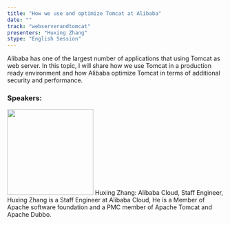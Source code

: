 ```yaml
---
title: "How we use and optimize Tomcat at Alibaba"
date: "" 
track: "webserverandtomcat"
presenters: "Huxing Zhang"
stype: "English Session"
---
```

Alibaba has one of the largest number of applications that using Tomcat as web server. In this topic, I will share how we use Tomcat in a production ready environment and how Alibaba optimize Tomcat in terms of additional security and performance.
 ### Speakers: 
 <img src="images/speaker/1232.png" width="200" />
 Huxing Zhang: Alibaba Cloud, Staff Engineer, Huxing Zhang is a Staff Engineer at Alibaba Cloud, He is a Member of Apache software foundation and a PMC member of Apache Tomcat and Apache Dubbo.
 